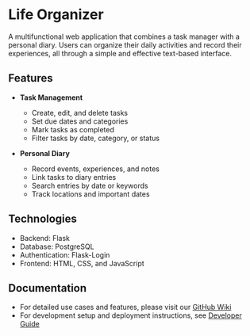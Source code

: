 # Life Organizer

A multifunctional web application that combines a task manager with a personal diary. Users can organize their daily activities and record their experiences, all through a simple and effective text-based interface.

## Features

- **Task Management**
  - Create, edit, and delete tasks
  - Set due dates and categories
  - Mark tasks as completed
  - Filter tasks by date, category, or status

- **Personal Diary**
  - Record events, experiences, and notes
  - Link tasks to diary entries
  - Search entries by date or keywords
  - Track locations and important dates

## Technologies

- Backend: Flask
- Database: PostgreSQL
- Authentication: Flask-Login
- Frontend: HTML, CSS, and JavaScript

## Documentation

- For detailed use cases and features, please visit our [GitHub Wiki](https://github.com/icb557/demo1_ss_app_flask/wiki)
- For development setup and deployment instructions, see [Developer Guide](https://github.com/icb557/demo1_ss_app_flask/wiki/Developer-Guide)
